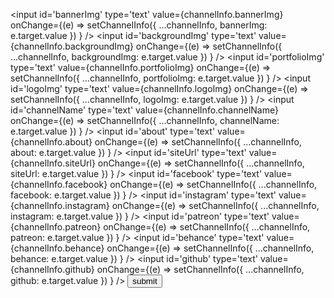 <input
          id='bannerImg'
          type='text'
          value={channelInfo.bannerImg}
          onChange={(e) =>
            setChannelInfo({ ...channelInfo, bannerImg: e.target.value })
          }
        />
        <input
          id='backgroundImg'
          type='text'
          value={channelInfo.backgroundImg}
          onChange={(e) =>
            setChannelInfo({ ...channelInfo, backgroundImg: e.target.value })
          }
        />
        <input
          id='portfolioImg'
          type='text'
          value={channelInfo.portfolioImg}
          onChange={(e) =>
            setChannelInfo({ ...channelInfo, portfolioImg: e.target.value })
          }
        />
        <input
          id='logoImg'
          type='text'
          value={channelInfo.logoImg}
          onChange={(e) =>
            setChannelInfo({ ...channelInfo, logoImg: e.target.value })
          }
        />
        <input
          id='channelName'
          type='text'
          value={channelInfo.channelName}
          onChange={(e) =>
            setChannelInfo({ ...channelInfo, channelName: e.target.value })
          }
        />
        <input
          id='about'
          type='text'
          value={channelInfo.about}
          onChange={(e) =>
            setChannelInfo({ ...channelInfo, about: e.target.value })
          }
        />
        <input
          id='siteUrl'
          type='text'
          value={channelInfo.siteUrl}
          onChange={(e) =>
            setChannelInfo({ ...channelInfo, siteUrl: e.target.value })
          }
        />
        <input
          id='facebook'
          type='text'
          value={channelInfo.facebook}
          onChange={(e) =>
            setChannelInfo({ ...channelInfo, facebook: e.target.value })
          }
        />
        <input
          id='instagram'
          type='text'
          value={channelInfo.instagram}
          onChange={(e) =>
            setChannelInfo({ ...channelInfo, instagram: e.target.value })
          }
        />
        <input
          id='patreon'
          type='text'
          value={channelInfo.patreon}
          onChange={(e) =>
            setChannelInfo({ ...channelInfo, patreon: e.target.value })
          }
        />
        <input
          id='behance'
          type='text'
          value={channelInfo.behance}
          onChange={(e) =>
            setChannelInfo({ ...channelInfo, behance: e.target.value })
          }
        />
        <input
          id='github'
          type='text'
          value={channelInfo.github}
          onChange={(e) =>
            setChannelInfo({ ...channelInfo, github: e.target.value })
          }
        />
        <button type='submit'>submit</button>